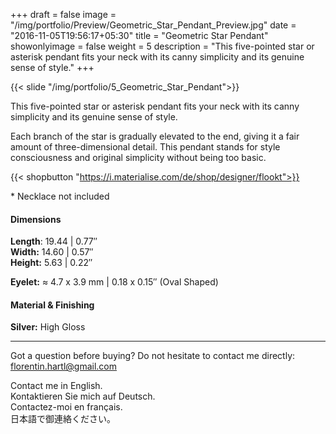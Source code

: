 +++
draft = false
image = "/img/portfolio/Preview/Geometric_Star_Pendant_Preview.jpg"
date = "2016-11-05T19:56:17+05:30"
title = "Geometric Star Pendant"
showonlyimage = false
weight = 5
description = "This five-pointed star or asterisk pendant fits your neck with its canny simplicity and its genuine sense of style."
+++

{{< slide "/img/portfolio/5_Geometric_Star_Pendant">}}

This five-pointed star or asterisk pendant fits your neck with its canny simplicity and its genuine sense of style. 
<!--more-->

Each branch of the star is gradually elevated to the end, giving it a fair amount of three-dimensional detail. This pendant stands for style consciousness and original simplicity without being too basic.

{{< shopbutton "https://i.materialise.com/de/shop/designer/flookt">}}

\* Necklace not included

#### Dimensions

**Length**: 19.44 | 0.77″  
**Width:** 14.60 | 0.57″  
**Height:** 5.63 | 0.22″  

**Eyelet:** ≈ 4.7 x 3.9 mm | 0.18 x 0.15″ (Oval Shaped)

#### Material & Finishing

**Silver:** High Gloss  

---

Got a question before buying? Do not hesitate to contact me directly:
florentin.hartl@gmail.com

Contact me in English.  
Kontaktieren Sie mich auf Deutsch.  
Contactez-moi en français.  
日本語で御連絡ください。